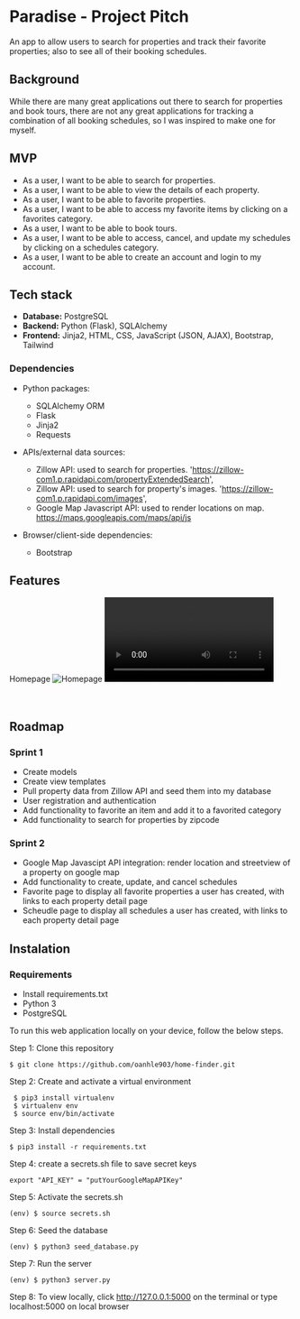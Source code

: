 # Paradise - Project Pitch

An app to allow users to search for properties and track their favorite properties; also to see all of their booking schedules.

## Background

While there are many great applications out there to search for properties and book tours, there are not any great applications for tracking a combination of all booking schedules, so I was inspired to make one for myself.

## MVP

- As a user, I want to be able to search for properties.
- As a user, I want to be able to view the details of each property.
- As a user, I want to be able to favorite properties.
- As a user, I want to be able to access my favorite items by clicking on a favorites category.
- As a user, I want to be able to book tours.
- As a user, I want to be able to access, cancel, and update my schedules by clicking on a schedules category.
- As a user, I want to be able to create an account and login to my account.

## Tech stack

- **Database:** PostgreSQL
- **Backend:** Python (Flask), SQLAlchemy
- **Frontend:** Jinja2, HTML, CSS, JavaScript (JSON, AJAX), Bootstrap, Tailwind

### Dependencies

- Python packages:
  - SQLAlchemy ORM
  - Flask
  - Jinja2
  - Requests
  
- APIs/external data sources:
  - Zillow API: used to search for properties. 'https://zillow-com1.p.rapidapi.com/propertyExtendedSearch', 
  - Zillow API: used to search for property's images. 'https://zillow-com1.p.rapidapi.com/images', 
  - Google Map Javascript API: used to render locations on map. https://maps.googleapis.com/maps/api/js

- Browser/client-side dependencies:
  - Bootstrap


## Features

Homepage
![Homepage](/static/images/readme_imgs/homepage.png)
![Homepage](/static/images/readme_imgs/hompage1.mp4)
<br/><br/><br/>

## Roadmap

### Sprint 1

- Create models
- Create view templates
- Pull property data from Zillow API and seed them into my database
- User registration and authentication
- Add functionality to favorite an item and add it to a favorited category
- Add functionality to search for properties by zipcode

### Sprint 2

- Google Map Javascipt API integration: render location and streetview of a property on google map
- Add functionality to create, update, and cancel schedules
- Favorite page to display all favorite properties a user has created, with links to each property detail page
- Scheudle page to display all schedules a user has created, with links to each property detail page

## Instalation 

### Requirements

* Install requirements.txt
* Python 3
* PostgreSQL


To run this web application locally on your device, follow the below steps.

Step 1: Clone this repository
```
$ git clone https://github.com/oanhle903/home-finder.git
```
Step 2: Create and activate a virtual environment
```
 $ pip3 install virtualenv
 $ virtualenv env
 $ source env/bin/activate
 ```
Step 3: Install dependencies
 ```
 $ pip3 install -r requirements.txt
 ```
Step 4: create a secrets.sh file to save secret keys
 ```
 export "API_KEY" = "putYourGoogleMapAPIKey" 
 ```
Step 5: Activate the secrets.sh
 ```
 (env) $ source secrets.sh
 ```
Step 6: Seed the database
```
(env) $ python3 seed_database.py
```
Step 7: Run the server
```
(env) $ python3 server.py
```
Step 8: To view locally, click http://127.0.0.1:5000 on the terminal or type localhost:5000 on local browser
